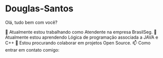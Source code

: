 # Douglas-Santos
Olá, tudo bem com você?

🔭 Atualmente estou trabalhando como Atendente na empresa BrasilSeg.
🌱 Atualmente estou aprendendo Lógica de programação associada a JAVA e C++
👯 Estou procurando colaborar em projetos Open Source.
📫 Como entrar em contato comigo:
